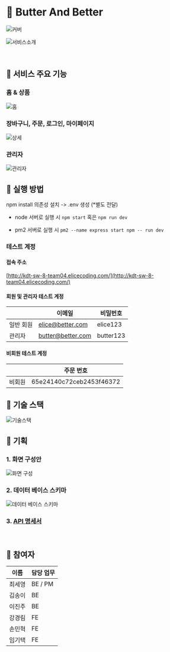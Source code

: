 # 🧈 Butter And Better

![커버](https://storage.googleapis.com/elice_04/presentation/readme_cover.png)

![서비스소개](https://storage.googleapis.com/elice_04/presentation/page_01.png)

<br/>

## 📍 서비스 주요 기능

### 홈 & 상품

![홈](https://storage.googleapis.com/elice_04/presentation/page_04.png)

### 장바구니, 주문, 로그인, 마이페이지

![상세](https://storage.googleapis.com/elice_04/presentation/page_05.png)

### 관리자

![관리자](https://storage.googleapis.com/elice_04/presentation/page_06.png)

## 📍 실행 방법

npm install 의존성 설치 -> .env 생성 (\*별도 전달)

- node 서버로 실행 시
  `npm start` 혹은 `npm run dev`

- pm2 서버로 실행 시
  `pm2 --name express start npm -- run dev`

### 테스트 계정

#### 접속 주소

[http://kdt-sw-8-team04.elicecoding.com/](http://kdt-sw-8-team04.elicecoding.com/)

#### 회원 및 관리자 테스트 계정

|           | 이메일            | 비밀번호  |
| --------- | ----------------- | --------- |
| 일반 회원 | elice@better.com  | elice123  |
| 관리자    | butter@better.com | butter123 |

#### 비회원 테스트 계정

|        | 주문 번호                |
| ------ | ------------------------ |
| 비회원 | 65e24140c72ceb2453f46372 |

## 📍 기술 스택

![기술스택](https://storage.googleapis.com/elice_04/presentation/page_02.png)

## 📍 기획

### 1. 화면 구성안

![화면 구성](https://storage.googleapis.com/elice_04/presentation/readme_img_01.png)

### 2. 데이터 베이스 스키마

![데이터 베이스 스키마](https://storage.googleapis.com/elice_04/presentation/page_03.png)

### 3. [API 명세서]()

<br/>

## 📍 참여자

| 이름   | 담당 업무 |
| ------ | --------- |
| 최세영 | BE / PM   |
| 김송이 | BE        |
| 이진주 | BE        |
| 강경림 | FE        |
| 손민혁 | FE        |
| 임기택 | FE        |

<br />
